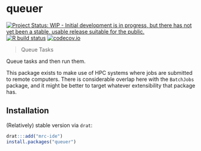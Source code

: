 # queuer

<!-- badges: start -->
[![Project Status: WIP - Initial development is in progress, but there has not yet been a stable, usable release suitable for the public.](http://www.repostatus.org/badges/latest/wip.svg)](http://www.repostatus.org/#wip)
[![R build status](https://github.com/mrc-ide/queuer/workflows/R-CMD-check/badge.svg)](https://github.com/mrc-ide/queuer/actions)
[![codecov.io](https://codecov.io/github/mrc-ide/queuer/coverage.svg?branch=master)](https://codecov.io/github/mrc-ide/queuer?branch=master)
<!-- badges: end -->

> Queue Tasks

Queue tasks and then run them.

This package exists to make use of HPC systems where jobs are submitted to remote computers.  There is considerable overlap here with the `BatchJobs` package, and it might be better to target whatever extensibility that package has.

## Installation

(Relatively) stable version via `drat`:

```r
drat:::add("mrc-ide")
install.packages("queuer")
```
